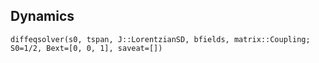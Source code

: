 ## Dynamics
```@docs
diffeqsolver(s0, tspan, J::LorentzianSD, bfields, matrix::Coupling; S0=1/2, Bext=[0, 0, 1], saveat=[])
```